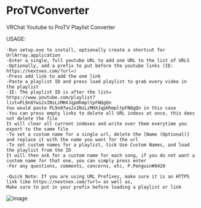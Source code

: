 # ProTVConverter
 VRChat Youtube to ProTV Playlist Converter
 
 USAGE:
 
	-Run setup.exe to install, optionally create a shortcut for UrlArray.application
	-Enter a single, full youtube URL to add one URL to the list of URLS
	-Optionally, add a prefix to put before the youtube links (IE: https://nextnex.com/?url=)
	-Press add link to add the one link
	-Paste a playlist ID and press load playlist to grab every video in the playlist 
	-IE: The playlist ID is after the list= https://www.youtube.com/playlist?list=PL9n07ws2xINsLzMHXJqpHhmpltpFNQgQn
	You would paste PL9n07ws2xINsLzMHXJqpHhmpltpFNQgQn in this case
	-You can press empty links to delete all URL indexs at once, this does not delete the file
	It will clear all current indexes and write over them everytime you export to the same file
	-To set a custom name for a single url, delete the [Name (Optional)] and replace it with the name you want for the url
	-To set custom names for a playlist, tick Use Custom Names, and load the playlist from the ID
	It will then ask for a custom name for each song, if you do not want a custom name for that one, you can simply press enter
 	-For any questions, comments, concerns, etc, P.Penguin#0420
	
	-Quick Note: If you are using URL Prefixes, make sure it is an HTTPS link like https://nextnex.com/?url= as well as,
	Make sure to put in your prefix before loading a playlist or link

![image](https://user-images.githubusercontent.com/114284668/212461669-486d9c18-39f3-43a8-9be9-60d3dde40dda.png)
